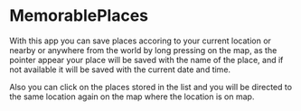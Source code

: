 # MemorablePlaces

With this app you can save places accoring to your current location or nearby or anywhere from the world by long pressing on the map, as the pointer appear your place will be saved with the name of the place, and if not available it will be saved with the current date and time.

Also you can click on the places stored in the list and you will be directed to the same location again on the map where the location is on map.
